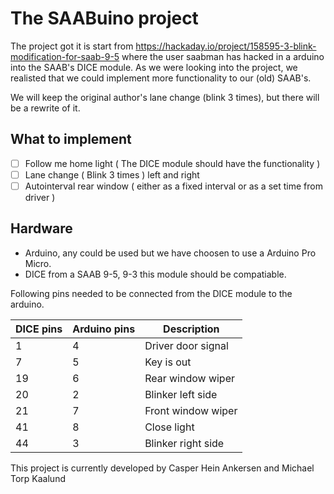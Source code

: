 # The SAABuino project

 The project got it is start from https://hackaday.io/project/158595-3-blink-modification-for-saab-9-5 where the user saabman has hacked in a
 arduino into the SAAB's DICE module.
 As we were looking into the project, we realisted that we could implement more
 functionality to our (old) SAAB's.

 We will keep the original author's lane change (blink 3 times), but there will be a rewrite of it.

## What to implement
- [ ] Follow me home light ( The DICE module should have the functionality )
- [ ] Lane change ( Blink 3 times ) left and right
- [ ] Autointerval rear window ( either as a fixed interval or as a set time from driver )

## Hardware
* Arduino, any could be used but we have choosen to use a Arduino Pro Micro.
* DICE from a SAAB 9-5, 9-3 this module should be compatiable.

Following pins needed to be connected from the DICE module to the arduino.

DICE pins   | Arduino pins  | Description
------------|---------------|-------------------
1           |  4            | Driver door signal
7           |  5            | Key is out
19          |  6            | Rear window wiper
20          |  2            | Blinker left side
21          |  7            | Front window wiper
41          |  8            | Close light
44          |  3            | Blinker right side

This project is currently developed by Casper Hein Ankersen and Michael Torp Kaalund